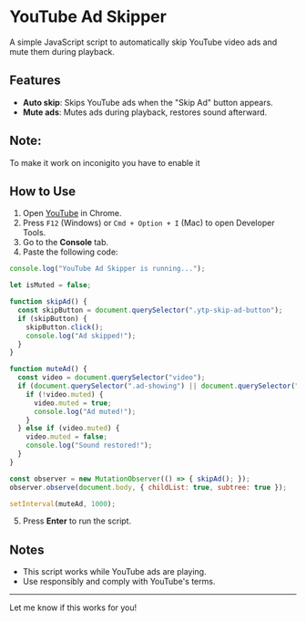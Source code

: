 # YouTube Ad Skipper

A simple JavaScript script to automatically skip YouTube video ads and mute them during playback.

## Features
- **Auto skip**: Skips YouTube ads when the "Skip Ad" button appears.
- **Mute ads**: Mutes ads during playback, restores sound afterward.

## Note: 
To make it work on inconigito you have to enable it 

## How to Use

1. Open [YouTube](https://www.youtube.com) in Chrome.
2. Press `F12` (Windows) or `Cmd + Option + I` (Mac) to open Developer Tools.
3. Go to the **Console** tab.
4. Paste the following code:

```javascript
console.log("YouTube Ad Skipper is running...");

let isMuted = false;

function skipAd() {
  const skipButton = document.querySelector(".ytp-skip-ad-button");
  if (skipButton) {
    skipButton.click();
    console.log("Ad skipped!");
  }
}

function muteAd() {
  const video = document.querySelector("video");
  if (document.querySelector(".ad-showing") || document.querySelector(".ytp-ad-persistent-progress-bar-container")) {
    if (!video.muted) {
      video.muted = true;
      console.log("Ad muted!");
    }
  } else if (video.muted) {
    video.muted = false;
    console.log("Sound restored!");
  }
}

const observer = new MutationObserver(() => { skipAd(); });
observer.observe(document.body, { childList: true, subtree: true });

setInterval(muteAd, 1000);
```

5. Press **Enter** to run the script.

## Notes
- This script works while YouTube ads are playing.
- Use responsibly and comply with YouTube's terms.

---

Let me know if this works for you!